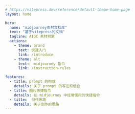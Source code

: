 ```yaml
---
# https://vitepress.dev/reference/default-theme-home-page
layout: home

hero:
  name: "midjourney素材文档库"
  text: "基于vitepress的文档"
  tagline: AIGC 素材积累
  actions:
    - theme: brand
      text: 快速入门
      link: /introduce
    - theme: alt
      text:  midjourney 指令
      link: /instruction-rules

features:
  - title: prompt 的构成
    details: 关于 prompt 的写法和组合
  - title: 图片快捷指令
    details: 在 midjourney 中经常使用的快捷指令
  - title:  创作思路
    details: 关于创作的思路
---
```


